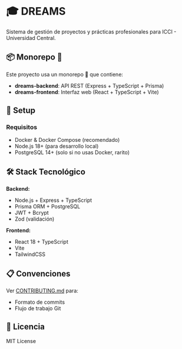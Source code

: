 # 🎓 DREAMS

Sistema de gestión de proyectos y prácticas profesionales para ICCI - Universidad Central.

## 📦 Monorepo 🐒

Este proyecto usa un monorepo 🙈 que contiene:

- **dreams-backend**: API REST (Express + TypeScript + Prisma)
- **dreams-frontend**: Interfaz web (React + TypeScript + Vite)

## 🚀 Setup

### Requisitos
- Docker & Docker Compose (recomendado)
- Node.js 18+ (para desarrollo local)
- PostgreSQL 14+ (solo si no usas Docker, rarito)

## 🛠️ Stack Tecnológico

**Backend:**
- Node.js + Express + TypeScript
- Prisma ORM + PostgreSQL
- JWT + Bcrypt
- Zod (validación)

**Frontend:**
- React 18 + TypeScript
- Vite
- TailwindCSS

## 📋 Convenciones

Ver [CONTRIBUTING.md](./CONTRIBUTING.md) para:
- Formato de commits
- Flujo de trabajo Git

## 📄 Licencia

MIT License
